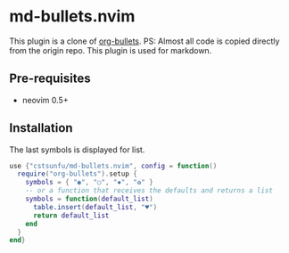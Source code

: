 # md-bullets.nvim

This plugin is a clone of [org-bullets](https://github.com/akinsho/org-bullets.nvim). PS: Almost all code is copied directly from the origin repo.
This plugin is used for markdown.

## Pre-requisites

- neovim 0.5+

## Installation

The last symbols is displayed for list.

```lua
use {"cstsunfu/md-bullets.nvim", config = function()
  require("org-bullets").setup {
    symbols = { "◉", "○", "✸", "✿" }
    -- or a function that receives the defaults and returns a list
    symbols = function(default_list)
      table.insert(default_list, "♥")
      return default_list
    end
  }
end}

```
